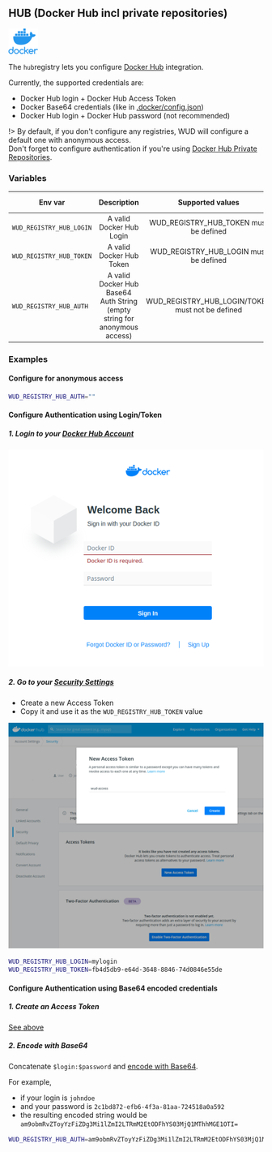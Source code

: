 ## HUB (Docker Hub incl private repositories)
![logo](docker.png)

The ```hub```registry lets you configure [Docker Hub](https://hub.docker.com/) integration.

Currently, the supported credentials are:
- Docker Hub login + Docker Hub Access Token
- Docker Base64 credentials (like in [.docker/config.json](https://docs.docker.com/engine/reference/commandline/login/))
- Docker Hub login + Docker Hub password (not recommended)

!> By default, if you don't configure any registries, WUD will configure a default one with anonymous access. \
Don't forget to configure authentication if you're using [Docker Hub Private Repositories](https://docs.docker.com/docker-hub/repos/#private-repositories).

### Variables

| Env var                  | Description                                                               | Supported values                                  | Default value |
| ------------------------ |:-------------------------------------------------------------------------:|:-------------------------------------------------:|:-------------:| 
| `WUD_REGISTRY_HUB_LOGIN` | A valid Docker Hub Login                                                  | WUD_REGISTRY_HUB_TOKEN must be defined            |               |
| `WUD_REGISTRY_HUB_TOKEN` | A valid Docker Hub Token                                                  | WUD_REGISTRY_HUB_LOGIN must be defined            |               |
| `WUD_REGISTRY_HUB_AUTH`  | A valid Docker Hub Base64 Auth String (empty string for anonymous access) | WUD_REGISTRY_HUB_LOGIN/TOKEN  must not be defined |               |

### Examples

#### Configure for anonymous access
```bash
WUD_REGISTRY_HUB_AUTH=""
```

#### Configure Authentication using Login/Token

##### 1. Login to your&nbsp;[Docker Hub Account](https://hub.docker.com/)
![image](hub_login.png)

##### 2. Go to your&nbsp;[Security Settings](https://hub.docker.com/settings/security)
- Create a new Access Token
- Copy it and use it as the `WUD_REGISTRY_HUB_TOKEN` value

![image](hub_token.png)

```bash
WUD_REGISTRY_HUB_LOGIN=mylogin
WUD_REGISTRY_HUB_TOKEN=fb4d5db9-e64d-3648-8846-74d0846e55de
```

#### Configure Authentication using Base64 encoded credentials

##### 1. Create an Access Token
[See above](registries/hub/?id=configure-authentication-using-logintoken)

##### 2. Encode with Base64
Concatenate `$login:$password` and [encode with Base64](https://www.base64encode.org/).

For example,
- if your login is `johndoe`
- and your password is `2c1bd872-efb6-4f3a-81aa-724518a0a592`
- the resulting encoded string would be `am9obmRvZToyYzFiZDg3Mi1lZmI2LTRmM2EtODFhYS03MjQ1MThhMGE1OTI=`

```bash
WUD_REGISTRY_HUB_AUTH=am9obmRvZToyYzFiZDg3Mi1lZmI2LTRmM2EtODFhYS03MjQ1MThhMGE1OTI=
```

